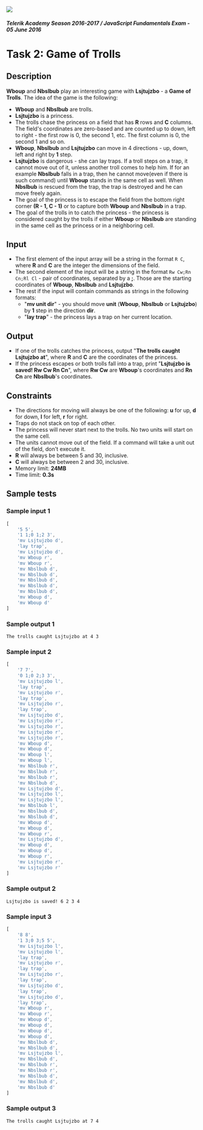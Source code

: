<img src="https://raw.githubusercontent.com/TelerikAcademy/Common/master/logos/telerik-header-logo.png" />

#### _Telerik Academy Season 2016-2017 / JavaScript Fundamentals Exam - 05 June 2016_

# Task 2: Game of Trolls

## Description
**Wboup** and **Nbslbub** play an interesting game with **Lsjtujzbo** - a **Game of Trolls**. The idea of the game is the following:
 - **Wboup** and **Nbslbub** are trolls.
 - **Lsjtujzbo** is a princess.
 - The trolls chase the princess on a field that has **R** rows and **C** columns. The field's coordinates are zero-based and are counted up to down, left to right - the first row is 0, the second 1, etc. The first column is 0, the second 1 and so on.
 - **Wboup**, **Nbslbub** and **Lsjtujzbo** can move in 4 directions - up, down, left and right by **1** step.
 - **Lsjtujzbo** is dangerous - she can lay traps. If a troll steps on a trap, it cannot move out of it, unless another troll comes to help him. If for an example **Nbslbub** falls in a trap, 
 then he cannot move(even if there is such command) until **Wboup** stands in the same cell as well. When **Nbslbub** is rescued from the trap, the trap is destroyed and he can move freely again.
 - The goal of the princess is to escape the field from the bottom right corner **(R - 1, C - 1)** or to capture both **Wboup** and **Nbslbub** in a trap.
 - The goal of the trolls in to catch the princess - the princess is considered caught by the trolls if either **Wboup** or **Nbslbub** are standing in the same cell as the princess or in a neighboring cell.

## Input
- The first element of the input array will be a string in the format `R C`, where **R** and **C** are the integer the dimensions of the field.
- The second element of the input will be a string in the format `Rw Cw;Rn Cn;Rl Cl` - pair of coordinates, separated by a **;**. Those are the starting coordinates of **Wboup**, **Nbslbub** and **Lsjtujzbo**.
- The rest if the input will contain commands as strings in the following formats:
  - "**mv unit dir**" - you should move **unit** (**Wboup**, **Nbslbub** or **Lsjtujzbo**) by **1** step in the direction **dir**.
  - "**lay trap**" - the princess lays a trap on her current location.

## Output
- If one of the trolls catches the princess, output "**The trolls caught Lsjtujzbo at**", where **R** and **C** are the coordinates of the princess.
- If the princess escapes or both trolls fall into a trap, print "**Lsjtujzbo is saved! Rw Cw Rn Cn**", where **Rw Cw** are **Wboup**'s coordinates and **Rn Cn** are **Nbslbub**'s coordinates.

## Constraints
- The directions for moving will always be one of the following: **u** for up, **d** for down, **l** for left, **r** for right.
- Traps do not stack on top of each other.
- The princess will never start next to the trolls. No two units will start on the same cell.
- The units cannot move out of the field. If a command will take a unit out of the field, don't execute it.
- **R** will always be between 5 and 30, inclusive.
- **C** will always be between 2 and 30, inclusive.
- Memory limit: **24MB**
- Time limit: **0.3s**


## Sample tests

### Sample input 1

```js
[
    '5 5',
    '1 1;0 1;2 3',
    'mv Lsjtujzbo d',
    'lay trap',
    'mv Lsjtujzbo d',
    'mv Wboup r',
    'mv Wboup r',
    'mv Nbslbub d',
    'mv Nbslbub d',
    'mv Nbslbub d',
    'mv Nbslbub d',
    'mv Nbslbub d',
    'mv Wboup d',
    'mv Wboup d'
]
```

### Sample output 1

```
The trolls caught Lsjtujzbo at 4 3
```

### Sample input 2

```js
[
    '7 7',
    '0 1;0 2;3 3',
    'mv Lsjtujzbo l',
    'lay trap',
    'mv Lsjtujzbo r',
    'lay trap',
    'mv Lsjtujzbo r',
    'lay trap',
    'mv Lsjtujzbo d',
    'mv Lsjtujzbo r',
    'mv Lsjtujzbo r',
    'mv Lsjtujzbo r',
    'mv Lsjtujzbo r',
    'mv Wboup d',
    'mv Wboup d',
    'mv Wboup l',
    'mv Wboup l',
    'mv Nbslbub r',
    'mv Nbslbub r',
    'mv Nbslbub r',
    'mv Nbslbub d',
    'mv Lsjtujzbo d',
    'mv Lsjtujzbo l',
    'mv Lsjtujzbo l',
    'mv Nbslbub l',
    'mv Nbslbub d',
    'mv Nbslbub d',
    'mv Wboup d',
    'mv Wboup d',
    'mv Wboup r',
    'mv Lsjtujzbo d',
    'mv Wboup d',
    'mv Wboup d',
    'mv Wboup r',
    'mv Lsjtujzbo r',
    'mv Lsjtujzbo r'
]
```

### Sample output 2

```
Lsjtujzbo is saved! 6 2 3 4
```

### Sample input 3

```js
[
    '8 8',
    '1 3;0 3;5 5',
    'mv Lsjtujzbo l',
    'mv Lsjtujzbo l',
    'lay trap',
    'mv Lsjtujzbo r',
    'lay trap',
    'mv Lsjtujzbo r',
    'lay trap',
    'mv Lsjtujzbo d',
    'lay trap',
    'mv Lsjtujzbo d',
    'lay trap',
    'mv Wboup r',
    'mv Wboup r',
    'mv Wboup d',
    'mv Wboup d',
    'mv Wboup d',
    'mv Wboup d',
    'mv Nbslbub d',
    'mv Nbslbub d',
    'mv Lsjtujzbo l',
    'mv Nbslbub d',
    'mv Nbslbub r',
    'mv Nbslbub r',
    'mv Nbslbub d',
    'mv Nbslbub d',
    'mv Nbslbub d'
]
```

### Sample output 3

```
The trolls caught Lsjtujzbo at 7 4
```
